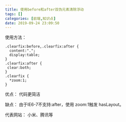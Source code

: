 ```yaml
---
title: 使用before和after双伪元素清除浮动
tags: []
categories: [前端,知识点]
date: 2019-09-24 23:09:50
---
```


使用方法：


    .clearfix:before,.clearfix:after { 
      content:".";
      display:table;
    }
    .clearfix:after {
     clear:both;
    }
    .clearfix {
      *zoom:1;
    }


优点：  代码更简洁

缺点：  由于IE6-7不支持:after，使用 zoom:1触发 hasLayout。

代表网站： 小米、腾讯等